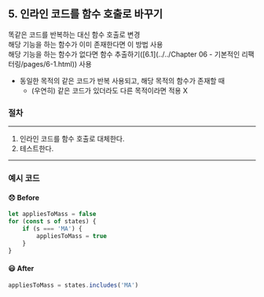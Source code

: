 ## 5. 인라인 코드를 함수 호출로 바꾸기

똑같은 코드를 반복하는 대신 함수 호출로 변경  
해당 기능을 하는 함수가 이미 존재한다면 이 방법 사용  
해당 기능을 하는 함수가 없다면 함수 추출하기([6.1](../../Chapter 06 - 기본적인 리팩터링/pages/6-1.html)) 사용

- 동일한 목적의 같은 코드가 반복 사용되고, 해당 목적의 함수가 존재할 때
    - (우연히) 같은 코드가 있더라도 다른 목적이라면 적용 X

### 절차
----

1. 인라인 코드를 함수 호출로 대체한다.
2. 테스트한다.

----

### 예시 코드

#### 😞 Before
```js
let appliesToMass = false
for (const s of states) {
    if (s === 'MA') {
        appliesToMass = true
    }
}
```

#### 😃 After
```js
appliesToMass = states.includes('MA')
```